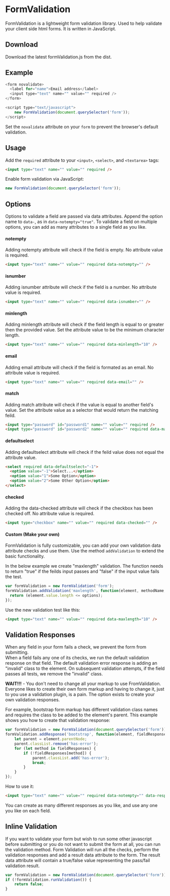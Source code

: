 # FormValidation

FormValidation is a lightweight form validation library. Used to help validate your client side html forms. It is written in JavaScript.

## Download

Download the latest formValidation.js from the dist.

## Example

```JavaScript
<form novalidate>
  <label for="name">Email address</label>
  <input type="text" name="" value="" required />
</form>

<script type="text/javascript">
    new FormValidation(document.querySelector('form'));
</script>
```
Set the ```novalidate``` attribute on your ```form``` to prevent the browser's default validation.

## Usage

Add the ```required``` attribute to your ```<input>```, ```<select>```, and ```<textarea>``` tags: 
```HTML
<input type="text" name="" value="" required />
```

Enable form validation via JavaScript:
```JavaScript
new FormValidation(document.querySelector('form'));
```

## Options

Options to validate a field are passed via data attributes. Append the option name to ```data-```, as in ```data-notempty="true"```.  To validate a field on multiple options, you can add as many attributes to a single field as you like.

#### notempty

Adding notempty attribute will check if the field is empty. No attribute value is required.
```HTML
<input type="text" name="" value="" required data-notempty="" />
```

#### isnumber

Adding isnumber attribute will check if the field is a number. No attribute value is required.
```HTML
<input type="text" name="" value="" required data-isnumber="" />
```

#### minlength

Adding minlength attribute will check if the field length is equal to or greater then the provided value. Set the attribute value to be the minimum character length.
```HTML
<input type="text" name="" value="" required data-minlength="10" />
```

#### email

Adding email attribute will check if the field is formated as an email. No attribute value is required.
```HTML
<input type="text" name="" value="" required data-email="" />
```

#### match

Adding match attribute will check if the value is equal to another field's value. Set the attribute value as a selector that would return the matching feild.
```HTML
<input type="password" id="password1" name="" value="" required />
<input type="password" id="password2" name="" value="" required data-match="#password1" />
```

#### defaultselect

Adding defaultselect attribute will check if the feild value does not equal the attribute value. 
```HTML
<select required data-defaultselect="-1">
  <option value="-1">Select...</option>
  <option value="1">Some Option</option>
  <option value="2">Some Other Option</option>
</select>
```

#### checked

Adding the data-checked attribute will check if the checkbox has been checked off. No attribute value is required.
```HTML
<input type="checkbox" name="" value="" required data-checked="" />
```

#### Custom (Make your own)

FormValidation is fully customizable, you can add your own validation data attribute checks and use them.
Use the method ```addValidation``` to extend the basic functionality.

In the below example we create "maxlength" validation. The function needs to return "true" if the feilds input passes and "false" if the input value fails the test.
```JavaScript
var formValidation = new FormValidation('form');
formValidation.addValidation('maxlength', function(element, methodName, options) {
  return (element.value.length <= options);
});
```
Use the new validation test like this:
```HTML
<input type="text" name="" value="" required data-maxlength="10" />
```

## Validation Responses
When any field in your form fails a check, we prevent the form from submitting.  
When a field fails any one of its checks, we run the default validation response on that field. The default validation error response is adding an "invalid" class to the element. On subsequent validation attempts, if the field passes all tests, we remove the "invalid" class.

**WAIT!!!** - You don't need to change all your markup to use FromValidation.  
Everyone likes to create their own form markup and having to change it, just to you use a validation plugin, is a pain. The option exists to create your own validation responses. 

For example, bootstrap form markup has different validation class names and requires the class to be added to the element's parent.
This example shows you how to create that validation response:
```JavaScript
var formValidation = new FormValidation(document.querySelector('form'));
formValidation.addResponse('bootstrap', function(element, fieldResponses) { 
	let parent = element.parentNode;
	parent.classList.remove('has-error');
	for (let method in fieldResponses) {
		if (!fieldResponses[method]) {
			parent.classList.add('has-error');
			break;
		}	   
	}
});
```
How to use it:
```HTML
<input type="text" name="" value="" required data-notempty="" data-response="bootstrap" />
```
You can create as many different responses as you like, and use any one you like on each field.

## Inline Validation
If you want to validate your form but wish to run some other javascript before submitting or you do not want to submit the form at all, you can run the validation method. Form Validation will run all the checks, perform the validation responses and add a result data attribute to the form. The result data attribute will contain a true/false value representing the pass/fail validation result.
```JavaScript
var formValidation = new FormValidation(document.querySelector('form'));
if (!formValidation.runValidation()) {
	return false;
}
```
